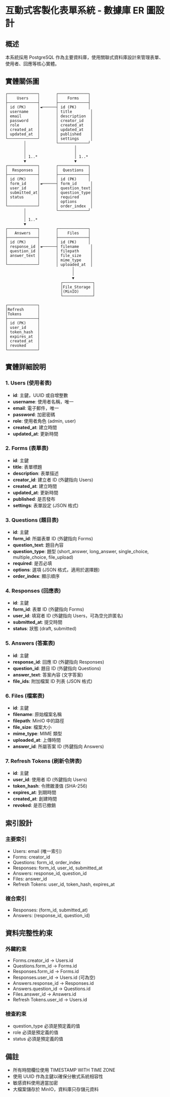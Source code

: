 # 互動式客製化表單系統 - 數據庫 ER 圖設計

## 概述

本系統採用 PostgreSQL 作為主要資料庫，使用關聯式資料庫設計來管理表單、使用者、回應等核心實體。

## 實體關係圖

```
┌─────────────┐       ┌─────────────┐
│    Users    │       │    Forms    │
├─────────────┤       ├─────────────┤
│ id (PK)     │◄──────┤ id (PK)     │
│ username    │       │ title        │
│ email       │       │ description  │
│ password    │       │ creator_id   │
│ role        │       │ created_at   │
│ created_at  │       │ updated_at   │
│ updated_at  │       │ published    │
└─────────────┘       │ settings     │
        │             └─────────────┘
        │                     │
        │                     │
        │ 1..*                │ 1..*
        ▼                     ▼
┌─────────────┐       ┌─────────────┐
│  Responses  │       │  Questions  │
├─────────────┤       ├─────────────┤
│ id (PK)     │       │ id (PK)     │
│ form_id     │◄──────┤ form_id      │
│ user_id     │       │ question_text│
│ submitted_at│       │ question_type│
│ status      │       │ required     │
│             │       │ options      │
└─────────────┘       │ order_index  │
        │             └─────────────┘
        │
        │ 1..*
        ▼
┌─────────────┐       ┌─────────────┐
│   Answers   │       │    Files    │
├─────────────┤       ├─────────────┤
│ id (PK)     │       │ id (PK)     │
│ response_id │◄──────┤ filename     │
│ question_id │       │ filepath     │
│ answer_text │       │ file_size    │
│             │       │ mime_type    │
└─────────────┘       │ uploaded_at  │
                             │
                             │
                             ▼
                        ┌─────────────┐
                        │File_Storage │
                        │(MinIO)      │
                        └─────────────┘

┌─────────────┐
│Refresh      │
│Tokens       │
├─────────────┤
│ id (PK)     │
│ user_id     │
│ token_hash  │
│ expires_at  │
│ created_at  │
│ revoked     │
└─────────────┘
```

## 實體詳細說明

### 1. Users (使用者表)
- **id**: 主鍵，UUID 或自增整數
- **username**: 使用者名稱，唯一
- **email**: 電子郵件，唯一
- **password**: 加密密碼
- **role**: 使用者角色 (admin, user)
- **created_at**: 建立時間
- **updated_at**: 更新時間

### 2. Forms (表單表)
- **id**: 主鍵
- **title**: 表單標題
- **description**: 表單描述
- **creator_id**: 建立者 ID (外鍵指向 Users)
- **created_at**: 建立時間
- **updated_at**: 更新時間
- **published**: 是否發布
- **settings**: 表單設定 (JSON 格式)

### 3. Questions (題目表)
- **id**: 主鍵
- **form_id**: 所屬表單 ID (外鍵指向 Forms)
- **question_text**: 題目內容
- **question_type**: 題型 (short_answer, long_answer, single_choice, multiple_choice, file_upload)
- **required**: 是否必填
- **options**: 選項 (JSON 格式，適用於選擇題)
- **order_index**: 顯示順序

### 4. Responses (回應表)
- **id**: 主鍵
- **form_id**: 表單 ID (外鍵指向 Forms)
- **user_id**: 填寫者 ID (外鍵指向 Users，可為空允許匿名)
- **submitted_at**: 提交時間
- **status**: 狀態 (draft, submitted)

### 5. Answers (答案表)
- **id**: 主鍵
- **response_id**: 回應 ID (外鍵指向 Responses)
- **question_id**: 題目 ID (外鍵指向 Questions)
- **answer_text**: 答案內容 (文字答案)
- **file_ids**: 附加檔案 ID 列表 (JSON 格式)

### 6. Files (檔案表)
- **id**: 主鍵
- **filename**: 原始檔案名稱
- **filepath**: MinIO 中的路徑
- **file_size**: 檔案大小
- **mime_type**: MIME 類型
- **uploaded_at**: 上傳時間
- **answer_id**: 所屬答案 ID (外鍵指向 Answers)

### 7. Refresh Tokens (刷新令牌表)
- **id**: 主鍵
- **user_id**: 使用者 ID (外鍵指向 Users)
- **token_hash**: 令牌雜湊值 (SHA-256)
- **expires_at**: 到期時間
- **created_at**: 創建時間
- **revoked**: 是否已撤銷

## 索引設計

### 主要索引
- Users: email (唯一索引)
- Forms: creator_id
- Questions: form_id, order_index
- Responses: form_id, user_id, submitted_at
- Answers: response_id, question_id
- Files: answer_id
- Refresh Tokens: user_id, token_hash, expires_at

### 複合索引
- Responses: (form_id, submitted_at)
- Answers: (response_id, question_id)

## 資料完整性約束

### 外鍵約束
- Forms.creator_id → Users.id
- Questions.form_id → Forms.id
- Responses.form_id → Forms.id
- Responses.user_id → Users.id (可為空)
- Answers.response_id → Responses.id
- Answers.question_id → Questions.id
- Files.answer_id → Answers.id
- Refresh Tokens.user_id → Users.id

### 檢查約束
- question_type 必須是預定義的值
- role 必須是預定義的值
- status 必須是預定義的值

## 備註

- 所有時間欄位使用 TIMESTAMP WITH TIME ZONE
- 使用 UUID 作為主鍵以確保分散式系統相容性
- 敏感資料使用適當加密
- 大檔案儲存於 MinIO，資料庫只存儲元資料